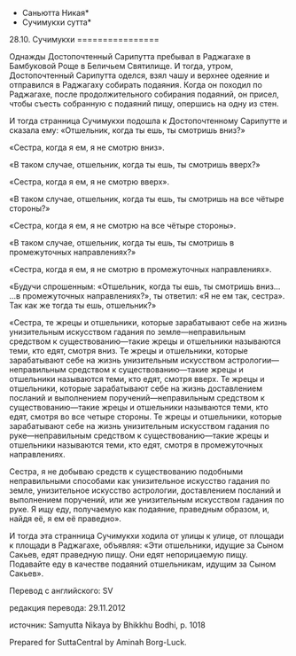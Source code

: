 * Саньютта Никая*
* Сучимукхи сутта*

28\.10\. Сучимукхи
\=\=\=\=\=\=\=\=\=\=\=\=\=\=\=\=

Однажды Достопочтенный Сарипутта пребывал в Раджагахе в Бамбуковой Роще в Беличьем Святилище\. И тогда, утром, Достопочтенный Сарипутта оделся, взял чашу и верхнее одеяние и отправился в Раджагаху собирать подаяния\. Когда он походил по Раджагахе, после продолжительного собирания подаяний, он присел, чтобы съесть собранную с подаяний пищу, опершись на одну из стен\.

И тогда странница Сучимукхи подошла к Достопочтенному Сарипутте и сказала ему: «Отшельник, когда ты ешь, ты смотришь вниз?»

«Сестра, когда я ем, я не смотрю вниз»\.

«В таком случае, отшельник, когда ты ешь, ты смотришь вверх?»

«Сестра, когда я ем, я не смотрю вверх»\.

«В таком случае, отшельник, когда ты ешь, ты смотришь на все чётыре стороны?»

«Сестра, когда я ем, я не смотрю на все чётыре стороны»\.

«В таком случае, отшельник, когда ты ешь, ты смотришь в промежуточных направлениях?»

«Сестра, когда я ем, я не смотрю в промежуточных направлениях»\.

«Будучи спрошенным: «Отшельник, когда ты ешь, ты смотришь вниз… …в промежуточных направлениях?», ты ответил: «Я не ем так, сестра»\. Так как же тогда ты ешь, отшельник?»

«Сестра, те жрецы и отшельники, которые зарабатывают себе на жизнь унизительным искусством гадания по земле—неправильным средством к существованию—такие жрецы и отшельники называются теми, кто едят, смотря вниз\. Те жрецы и отшельники, которые зарабатывают себе на жизнь унизительным искусством астрологии—неправильным средством к существованию—такие жрецы и отшельники называются теми, кто едят, смотря вверх\. Те жрецы и отшельники, которые зарабатывают себе на жизнь доставлением посланий и выполнением поручений—неправильным средством к существованию—такие жрецы и отшельники называются теми, кто едят, смотря во все четыре стороны\. Те жрецы и отшельники, которые зарабатывают себе на жизнь унизительным искусством гадания по руке—неправильным средством к существованию—такие жрецы и отшельники называются теми, кто едят, смотря в промежуточных направлениях\.

Сестра, я не добываю средств к существованию подобными неправильными способами как унизительное искусство гадания по земле, унизительное искусство астрологии, доставлением посланий и выполнением поручений, или же унизительным искусством гадания по руке\. Я ищу еду, получаемую как подаяние, праведным образом, и, найдя её, я ем её праведно»\.

И тогда эта странница Сучимукхи ходила от улицы к улице, от площади к площади в Раджагахе, объявляя: «Эти отшельники, идущие за Сыном Сакьев, едят праведную пищу\. Они едят непорицаемую пищу\. Подавайте еду в качестве подаяний отшельникам, идущим за Сыном Сакьев»\.

Перевод с английского: SV

редакция перевода: 29\.11\.2012

источник: Samyutta Nikaya by Bhikkhu Bodhi, p\. 1018

Prepared for SuttaCentral by Aminah Borg\-Luck\.
